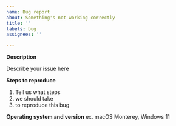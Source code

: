```yaml
---
name: Bug report
about: Something's not working correctly
title: ''
labels: bug
assignees: ''

---
```


**Description**

Describe your issue here

**Steps to reproduce**

1. Tell us what steps
2. we should take
3. to reproduce this bug

**Operating system and version**
ex. macOS Monterey, Windows 11
